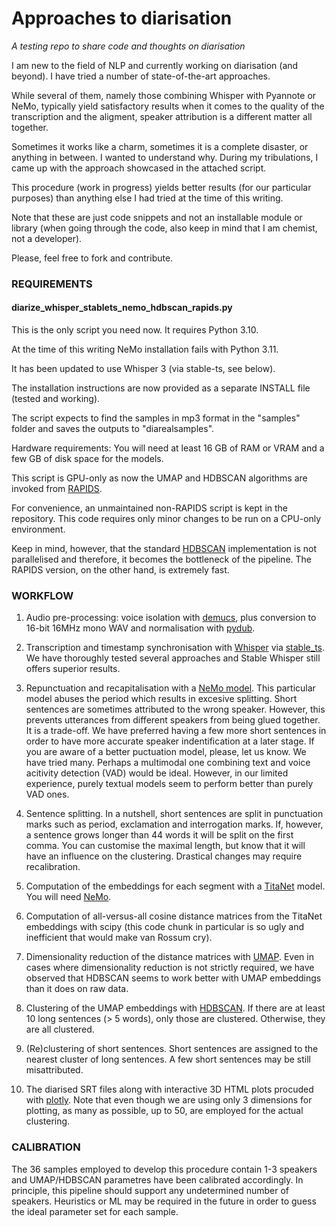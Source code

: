 # Approaches to diarisation

_A testing repo to share code and thoughts on diarisation_

I am new to the field of NLP and currently working on diarisation (and beyond). I have tried a number of state-of-the-art approaches. 

While several of them, namely those combining Whisper with Pyannote or NeMo, typically yield satisfactory results when it comes to the quality of the transcription and the aligment, speaker attribution is a different matter all together. 

Sometimes it works like a charm, sometimes it is a complete disaster, or anything in between. I wanted to understand why. During my tribulations, I came up with the approach showcased in the attached script.

This procedure (work in progress) yields better results (for our particular purposes) than anything else I had tried at the time of this writing. 

Note that these are just code snippets and not an installable module or library (when going through the code, also keep in mind that I am chemist, not a developer). 

Please, feel free to fork and contribute.

### REQUIREMENTS ###

#### diarize_whisper_stablets_nemo_hdbscan_rapids.py ####

This is the only script you need now. It requires Python 3.10.

At the time of this writing NeMo installation fails with Python 3.11.

It has been updated to use Whisper 3 (via stable-ts, see below).

The installation instructions are now provided as a separate INSTALL file (tested and working).

The script expects to find the samples in mp3 format in the "samples" folder and saves the outputs to "diarealsamples".

Hardware requirements: You will need at least 16 GB of RAM or VRAM and a few GB of disk space for the models. 

This script is GPU-only as now the UMAP and HDBSCAN algorithms are invoked from [RAPIDS](https://docs.rapids.ai/install#selector). 

For convenience, an unmaintained non-RAPIDS script is kept in the repository. This code requires only minor changes to be run on a CPU-only environment.

Keep in mind, however, that the standard [HDBSCAN](https://github.com/scikit-learn-contrib/hdbscan) implementation is not parallelised and therefore, it becomes the bottleneck of the pipeline. The RAPIDS version, on the other hand, is extremely fast.

### WORKFLOW ###

1. Audio pre-processing: voice isolation with [demucs](https://github.com/facebookresearch/demucs), plus conversion to 16-bit 16MHz mono WAV and normalisation with [pydub](https://github.com/jiaaro/pydub).
   
2. Transcription and timestamp synchronisation with [Whisper](https://github.com/openai/whisper) via [stable_ts](https://github.com/jianfch/stable-ts). We have thoroughly tested several approaches and Stable Whisper still offers superior results.

3. Repunctuation and recapitalisation with a [NeMo model](https://docs.nvidia.com/deeplearning/nemo/user-guide/docs/en/main/nlp/punctuation_and_capitalization.html). This particular model abuses the period which results in excesive splitting. Short sentences are sometimes attributed to the wrong speaker. However, this prevents utterances from different speakers from being glued together. It is a trade-off. We have preferred having a few more short sentences in order to have more accurate speaker indentification at a later stage. If you are aware of a better puctuation model, please, let us know. We have tried many. Perhaps a multimodal one combining text and voice acitivity detection (VAD) would be ideal. However, in our limited experience, purely textual models seem to perform better than purely VAD ones.

4. Sentence splitting. In a nutshell, short sentences are split in punctuation marks such as period, exclamation and interrogation marks. If, however, a sentence grows longer than 44 words it will be split on the first comma. You can customise the maximal length, but know that it will have an influence on the clustering. Drastical changes may require recalibration.

5. Computation of the embeddings for each segment with a [TitaNet](https://huggingface.co/nvidia/speakerverification_en_titanet_large) model. You will need [NeMo](https://github.com/NVIDIA/NeMo).

6. Computation of all-versus-all cosine distance matrices from the TitaNet embeddings with scipy (this code chunk in particular is so ugly and inefficient that would make van Rossum cry).

7. Dimensionality reduction of the distance matrices with [UMAP](https://github.com/lmcinnes/umap). Even in cases where dimensionality reduction is not strictly required, we have observed that HDBSCAN seems to work better with UMAP embeddings than it does on raw data. 

8. Clustering of the UMAP embeddings with [HDBSCAN](https://github.com/scikit-learn-contrib/hdbscan). If there are at least 10 long sentences (> 5 words), only those are clustered. Otherwise, they are all clustered.
   
9. (Re)clustering of short sentences. Short sentences are assigned to the nearest cluster of long sentences. A few short sentences may be still misattributed.

10. The diarised SRT files along with interactive 3D HTML plots procuded with [plotly](https://github.com/plotly/plotly.py). Note that even though we are using only 3 dimensions for plotting, as many as possible, up to 50, are employed for the actual clustering.

### CALIBRATION ###

The 36 samples employed to develop this procedure contain 1-3 speakers and UMAP/HDBSCAN parametres have been calibrated accordingly. In principle, this pipeline should support any undetermined number of speakers. Heuristics or ML may be required in the future in order to guess the ideal parameter set for each sample. 
